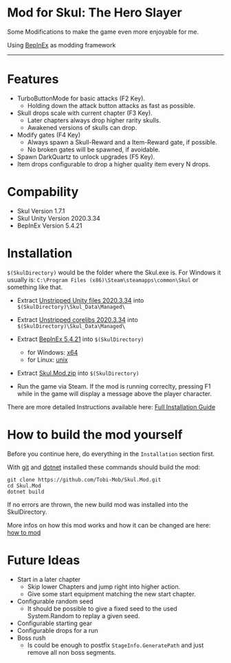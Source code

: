 # Mod for Skul: The Hero Slayer

Some Modifications to make the game even more enjoyable for me.

Using [BepInEx](https://github.com/BepInEx/BepInEx) as modding framework

---

Features
===

- TurboButtonMode for basic attacks (F2 Key).
   - Holding down the attack button attacks as fast as possible.
- Skull drops scale with current chapter (F3 Key).
   - Later chapters always drop higher rarity skulls.
   - Awakened versions of skulls can drop.
- Modify gates (F4 Key)
   - Always spawn a Skull-Reward and a Item-Reward gate, if possible.
   - No broken gates will be spawned, if avoidable.
- Spawn DarkQuartz to unlock upgrades (F5 Key).
- Item drops configurable to drop a higher quality item every N drops.

Compability
===
- Skul Version 1.7.1
- Skul Unity Version 2020.3.34
- BepInEx Version 5.4.21

Installation
===

`$(SkulDirectory)` would be the folder where the Skul.exe is. 
For Windows it usually is: `C:\Program Files (x86)\Steam\steamapps\common\Skul` or something like that.

* Extract [Unstripped Unity files 2020.3.34](https://unity.bepinex.dev/libraries/2020.3.34.zip) into `$(SkulDirectory)\Skul_Data\Managed\`

* Extract [Unstripped corelibs 2020.3.34](https://unity.bepinex.dev/corlibs/2020.3.34.zip) into `$(SkulDirectory)\Skul_Data\Managed\`

* Extract [BepInEx 5.4.21](https://github.com/BepInEx/BepInEx/releases/tag/v5.4.21) into `$(SkulDirectory)`
   * for Windows: [x64](https://github.com/BepInEx/BepInEx/releases/download/v5.4.21/BepInEx_x64_5.4.21.0.zip)
   * for Linux: [unix](https://github.com/BepInEx/BepInEx/releases/download/v5.4.21/BepInEx_unix_5.4.21.0.zip)

* Extract [Skul.Mod.zip](https://github.com/Tobi-Mob/Skul.Mod/releases) into `$(SkulDirectory)`

* Run the game via Steam. If the mod is running correclty, pressing F1 while in the game will display a message above the player character.

There are more detailed Instructions available here: [Full Installation Guide](Docs/Full-Installation-Guide.md)

How to build the mod yourself
===

Before you continue here, do everything in the `Installation` section first.

With [git](https://github.com/git-guides/install-git) and [dotnet](https://dotnet.microsoft.com/en-us/download/dotnet) installed these commands should build the mod:

```
git clone https://github.com/Tobi-Mob/Skul.Mod.git
cd Skul.Mod
dotnet build
```

If no errors are thrown, the new build mod was installed into the SkulDirectory.


More infos on how this mod works and how it can be changed are here: [how to mod](Docs/How-To-Mod.md)

Future Ideas
===

- Start in a later chapter
   - Skip lower Chapters and jump right into higher action.
   - Give some start equipment matching the new start chapter.
- Configurable random seed
   - It should be possible to give a fixed seed to the used System.Random to replay a given seed.
- Configurable starting gear
- Configurable drops for a run
- Boss rush
   - Is could be enough to postfix `StageInfo.GeneratePath` and just remove all non boss segments.   
